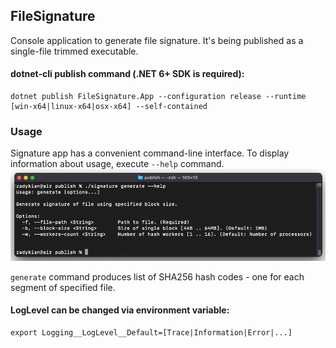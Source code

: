 ## FileSignature
Console application to generate file signature.
It's being published as a single-file trimmed executable.

#### dotnet-cli publish command (.NET 6+ SDK is required):
```
dotnet publish FileSignature.App --configuration release --runtime [win-x64|linux-x64|osx-x64] --self-contained
```

### Usage
Signature app has a convenient command-line interface. To display information about usage, execute `--help` command.
![example](./docs/cli-example.png)

`generate` command produces list of SHA256 hash codes - one for each segment of specified file.

#### LogLevel can be changed via environment variable:
```
export Logging__LogLevel__Default=[Trace|Information|Error|...]
```